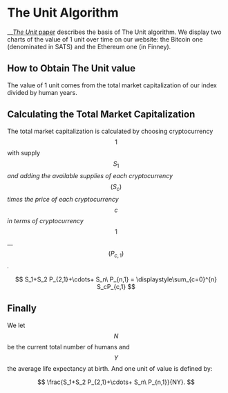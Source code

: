 # The Unit Algorithm

__[_The Unit_ paper](https://github.com/toknowwhy/the-unit-paper/blob/main/the\_unit\_paper.pdf) describes the basis of The Unit algorithm. We display two charts of the value of 1 unit over time on our website: the Bitcoin one (denominated in SATS) and the Ethereum one (in Finney).

## How to Obtain The Unit value

The value of 1 unit comes from the total market capitalization of our index divided by human years.

## Calculating the Total Market Capitalization

The total market capitalization is calculated by choosing cryptocurrency $$1$$ with supply $$S_1$$ _and adding the available supplies of each cryptocurrency_ $$(S_c)$$_times the price of each cryptocurrency_ $$c$$ _in terms of cryptocurrency_ $$1$$ __ $$(P_{c,1})$$_._

$$
S_1+S_2 P_{2,1}+\cdots+ S_n\ P_{n,1} = \displaystyle\sum_{c=0}^{n} S_cP_{c,1}
$$

## Finally

We let $$N$$ be the current total number of humans and $$Y$$the average life expectancy at birth. And one unit of value is defined by:



$$
\frac{S_1+S_2 P_{2,1}+\cdots+ S_n\ P_{n,1}}{NY}.
$$

